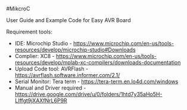 #MikcroC <br />

User Guide and Example Code for Easy AVR Board <br />

Requirement tools:
<br />

- IDE: Microchip Studio - https://www.microchip.com/en-us/tools-resources/develop/microchip-studio#Downloads <br />
- Complier: XC8 - https://www.microchip.com/en-us/tools-resources/develop/mplab-xc-compilers/downloads-documentation <br />
- Upload Code tool: AVRFlash - https://avrflash.software.informer.com/2.1/ <br />
- Serial Monitor: Tera term - https://tera-term.en.lo4d.com/windows
- Manual and Driver required - https://drive.google.com/drive/u/0/folders/1htd7y35aHo5H-LIffgt9jXAXfNrL6P9R

